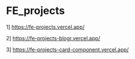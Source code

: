 # FE_projects

1] https://fe-projects.vercel.app/

2] https://fe-projects-blogr.vercel.app/

3] https://fe-projects-card-component.vercel.app/
